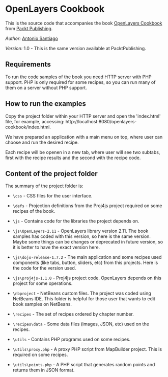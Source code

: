 OpenLayers Cookbook
===================

This is the source code that accompanies the book [OpenLayers Cookbook](http://acuriousanimal.com/blog/2012/09/02/openlayers-cookbook-is-out/)
from [Packt Publishing](http://www.packtpub.com/openlayers-create-gis-web-applications-cookbook/book).

*Author:* [Antonio Santiago](http://acuriousanimal.com)

*Version:* 1.0 - This is the same version available at PacktPublishing.

Requirements
------------

To run the code samples of the book you need HTTP server with PHP support. 
PHP is only required for some recipes, so you can run many of them on a server 
without PHP support.

How to run the examples
-----------------------

Copy the project folder within your HTTP server and open the 'index.html' file,
for example, accessing: http://localhost:8080/openlayers-cookbook/index.html.

We have prepared an application with a main menu on top, where user can 
choose and run the desired recipe. 

Each recipe will be openen in a new tab, where user will see two subtabs, first with
the recipe results and the second with the recipe code.

Content of the project folder
-----------------------------

The summary of the project folder is:

* `\css` - CSS files for the user interface.

* `\defs` - Projection definitions from the Proj4js project required on some recipes of the book.

* `\js` - Contains code for the libraries the project depends on.

* `\js\OpenLayers-2.11` - OpenLayers library version 2.11. The book samples has coded with
                          this version, so here is the same version. Maybe some things can be changes
                          or deprecated in future version, so it is better to have the exact version here.

* `\js\dojo-release-1.7.2` - The main application and some recipes used components (like tabs, button,
                         sliders, etc) from this projects. Here is the code for the version used.

* `\js\proj4js-1.1.0` - Proj4js project code. OpenLayers depends on this project for some operations.

* `\nbproject` - NetBeans custom files. The project was coded using NetBeans IDE. This
         folder is helpful for those user that wants to edit book samples on NetBeans.

* `\recipes` - The set of recipes ordered by chapter number.

* `\recipes\data` - Some data files (images, JSON, etc) used on the recipes.

* `\utils` - Contains PHP programs used on some recipes.

* `\utils\proxy.php` - A proxy PHP script from MapBuilder project. This is required on some recipes.

* `\utils\points.php` - A PHP script that generates random points and returns them in JSON format.


